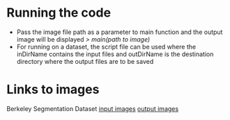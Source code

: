 # Running the code
* Pass the image file path as a parameter to main function and the output image will be displayed
_> main(path to image)_
* For running on a dataset, the script file can be used where the inDirName contains the input files and outDirName is the destination directory where the output files are to be saved

# Links to images
Berkeley Segmentation Dataset
[input images](https://drive.google.com/open?id=1RmwK5CNtNkANF9TU_HscUcodQWYhXuxS)
[output images](https://drive.google.com/open?id=1nhptzVbLOk6AqBH1vbvZL5SJiA1-24J7)
